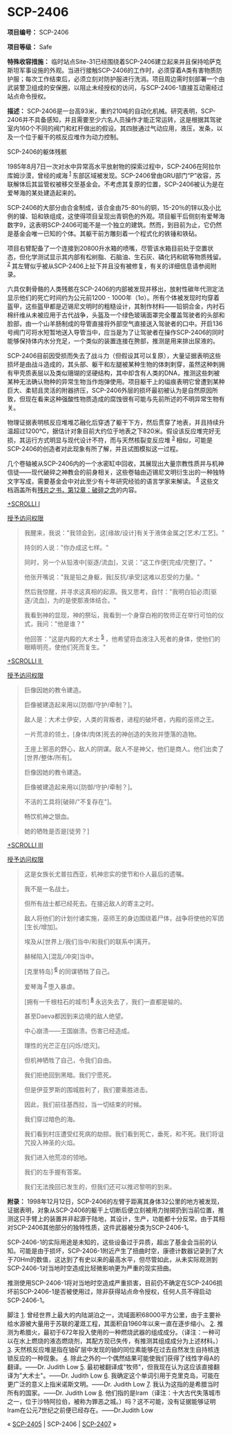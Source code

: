 # SCP-2406
                        


**项目编号：** SCP-2406

**项目等级：** Safe

**特殊收容措施：** 临时站点Site-31已经围绕着SCP-2406建立起来并且保持哈萨克斯坦军事设施的外观。当进行接触SCP-2406的工作时，必须穿着A类有害物质防护服；每次工作结束后，必须立刻对防护服进行洗消。项目周边需时刻部署一个由武装警卫组成的安保圈，以阻止未经授权的访问，与SCP-2406-1直接互动需经过站点命令授权。

**描述：** SCP-2406是一台高93米，重约210吨的自动化机械。研究表明，SCP-2406并不具备感知，并且需要至少六名人员操作才能正常运转，这是根据其驾驶室内160个不同的阀门和杠杆做出的假设。其四肢通过气动应用，液压，发条，以及一个位于躯干的核反应堆作为动力控制。



SCP-2406的躯体残骸



1985年8月7日一次对水中异常高水平放射物的探索过程中，SCP-2406在阿拉尔库姆沙漠，曾经的咸海<sup class='footnoteref'>
 <a shape='rect' class='footnoteref' id='footnoteref-1' href='javascript:;' onclick='WIKIDOT.page.utils.scrollToReference(&apos;footnote-1&apos;)'>1</a>
</sup>东部区域被发现。SCP-2406曾由GRU部门“P”收容，苏联解体后其监管权被移交至基金会。不考虑其复原的位置，SCP-2406被认为是在爱琴海的某处建造起来的。

SCP-2406的大部分由合金制成，该合金由75-80％的铜，15-20％的锌以及小比例的镍、铅和铁组成，这使得项目呈现出青铜色的外观。项目躯干后侧刻有爱琴海数字9，这表明SCP-2406可能不是一个独立的建筑。然而，到目前为止，它仍然是基金会唯一已知的个体。其躯干前方雕刻着一个程式化的铁锤和铁砧。

项目右臂配备了一个连接到20800升水箱的喷嘴，尽管该水箱目前处于空置状态，但化学测试显示其内部有松树脂、石脑油、生石灰、磷化钙和硫等物质残留。<sup class='footnoteref'>
 <a shape='rect' class='footnoteref' id='footnoteref-2' href='javascript:;' onclick='WIKIDOT.page.utils.scrollToReference(&apos;footnote-2&apos;)'>2</a>
</sup>其左臂似乎被从SCP-2406上扯下并且没有被修复，有关的详细信息请参阅附录。

六具仅剩骨骼的人类残骸在SCP-2406的内部被发现并移出，放射性碳年代测定法显示他们的死亡时间约为公元前1200 - 1000年（1σ）。所有个体被发现时均穿着盔甲，这些盔甲都是迈锡尼文明时的粗糙设计，其制作材料——铅铜合金，内衬石棉纤维从未被应用于古代战争，头盔及一个绿色玻璃面罩完全覆盖驾驶者的头部和脸部，由一个山羊肠制成的导管直接将外部空气直接送入驾驶者的口中。开启136号阀门可将水短暂地送入导管当中，应当是为了让驾驶者在操作SCP-2406的同时能够保持体内水分充足，一个类似的装置连接在胯部，推测是用来排出尿液的。

SCP-2406目前因受损而失去了战斗力（但假设其可以复原），大量证据表明这些损坏是由战斗造成的，其头部、躯干和左腿被某种生物的体刺刺穿，虽然这种刺拥有甲壳质表层以及类似珊瑚的坚硬结构，其中却含有人类的DNA，推测这些刺被某种无法确认物种的异常生物当作炮弹使用。项目躯干上的缢痕表明它曾遭到某种巨大、柔韧且灵活的附器挤压，SCP-2406外层的损坏最初被认为是自然原因所致，但现在看来这种强酸性物质造成的腐蚀很有可能与先前所述的不明异常生物有关。

物理证据表明核反应堆堆芯融化后穿透了躯干下方，然后贯穿了地表，并且持续升温超过1200°C，据估计对象目前大约位于地表之下820米。假设该反应堆完好无损，其运行方式明显与现代设计不符，而与天然核裂变反应堆<sup class='footnoteref'>
 <a shape='rect' class='footnoteref' id='footnoteref-3' href='javascript:;' onclick='WIKIDOT.page.utils.scrollToReference(&apos;footnote-3&apos;)'>3</a>
</sup>相似，可能是SCP-2406的创造者对此现象有所了解，并且试图模拟这一过程。

几个卷轴被从SCP-2406内的一个水密缸中回收，其展现出大量宗教性质并与机神信徒——现代破碎之神教会的前身相关，这些卷轴由迈锡尼文明衍生出的一种独特文字写成，需要基金会中对此至少有十年研究经验的语言学家来解读。<sup class='footnoteref'>
 <a shape='rect' class='footnoteref' id='footnoteref-4' href='javascript:;' onclick='WIKIDOT.page.utils.scrollToReference(&apos;footnote-4&apos;)'>4</a>
</sup>这些文档涵盖所有[残片之书，第12章：破碎之念](/broken-mind)的内容。


<a shape='rect' class='collapsible-block-link' href='javascript:;'>+SCROLLI&#160;I</a>

<a shape='rect' class='collapsible-block-link' href='javascript:;'>&#25480;&#20104;&#35775;&#38382;&#26435;&#38480;</a>


> 我醒来，我说："我领会到，这[缘故/设计]有关于液体金属之[艺术/工艺]。"
> 
> 持剑的人说："你办成这七样。"
> 
> 同时，另一个从铅液中[驱逐/流血]，又说："这工作便[完成/完整]了。"
> 
> 他张开嘴说："我是铅之身躯，我[反抗/承受]这难以忍受的力量。"
> 
> 然后我惊醒，并寻求这真相的起源。我又思考，自忖："我明白铅必须[驱逐/流血]，为的是使那液体结合。"
> 
> 我看到神的显现，神的祭坛，我看到一个身穿白袍的牧师正在举行可怕的仪式，我问："他是谁？"
> 
> 他回答："这是内殿的大术士<sup class='footnoteref'>
 <a shape='rect' class='footnoteref' id='footnoteref-5' href='javascript:;' onclick='WIKIDOT.page.utils.scrollToReference(&apos;footnote-5&apos;)'>5</a>
</sup>，他希望将血液注入死者的身体，使他们的眼睛明亮，使他们死而复生。"
> 





<a shape='rect' class='collapsible-block-link' href='javascript:;'>+SCROLLI&#160;II&#160;</a>

<a shape='rect' class='collapsible-block-link' href='javascript:;'>&#25480;&#20104;&#35775;&#38382;&#26435;&#38480;</a>


> 巨像因她的教令建造。
> 
> 巨像被建造起来用以[防御/守护/牵制？]。
> 
> 敌人是：大术士伊安，人类的背叛者，进程的破坏者，内殿的巫师之王。
> 
> 一片荒凉的领土，[身体/肉体]死去的神创造的失败并堕落的造物。
> 
> 王座上邪恶的野心，敌人的阴谋。敌人不是神父，他们是商人。他们出卖了[世界/整体/所有]。
> 
> 巨像因她的教令建造。
> 
> 巨像被建造起来用以[防御/守护/牵制？]。
> 
> 不洁的工具将[破碎/"不复存在"]。
> 
> 畅饮机神之银血。
> 
> 她的牺牲是否是[徒劳？]
> 





<a shape='rect' class='collapsible-block-link' href='javascript:;'>+SCROLLI&#160;III</a>

<a shape='rect' class='collapsible-block-link' href='javascript:;'>&#25480;&#20104;&#35775;&#38382;&#26435;&#38480;</a>


> 这是女族长尤普拉西亚，机神忠实的使节和仆人最后的遗嘱。
> 
> 我不是一名战士。
> 
> 但所有战士都已经死去。在接近敌人的寄主之时。
> 
> 敌人将他们的计划付诸实施，巫师王的身边围绕着尸体，战争将使他的军团[生长/增加]。
> 
> 埃及从[世界上/我们当中/和我们的联系中]离开。
> 
> 赫梯陷入[混乱/冲突]当中。
> 
> [克里特岛]<sup class='footnoteref'>
 <a shape='rect' class='footnoteref' id='footnoteref-6' href='javascript:;' onclick='WIKIDOT.page.utils.scrollToReference(&apos;footnote-6&apos;)'>6</a>
</sup>的同谋牺牲了自己。
> 
> 爱琴海<sup class='footnoteref'>
 <a shape='rect' class='footnoteref' id='footnoteref-7' href='javascript:;' onclick='WIKIDOT.page.utils.scrollToReference(&apos;footnote-7&apos;)'>7</a>
</sup>堕入暴虐。
> 
> [拥有一千根柱石的城市]<sup class='footnoteref'>
 <a shape='rect' class='footnoteref' id='footnoteref-8' href='javascript:;' onclick='WIKIDOT.page.utils.scrollToReference(&apos;footnote-8&apos;)'>8</a>
</sup>永远失去了，我们一直都是输的。
> 
> 甚至Daeva都因到来边境的敌人绝望。
> 
> 中心崩溃——王国崩溃。伤害已经造成。
> 
> 理性的光芒正在[闪烁/熄灭]。
> 
> 但机神牺牲了自己，令我们自由。
> 
> 我们拒绝回到黑暗。我们宁愿死。
> 
> 但是伊亚罗斯的围城胜利了，我们要乘胜进击。
> 
> 因此，我们前往基西拉，当一切结束的时候。
> 
> 我们穿过暗色的海。
> 
> 我们看到村庄遭受红死病的劫掠。我们看到死亡，垂死，和不死。我们将诅咒投入神圣的火焰。
> 
> 我们进入他荒凉的领地。
> 
> 我们的左手握有答案。
> 
> 我们无法挽回已发生的，但我们还可以推迟黎明的到来。
> 




**附录：** 1998年12月12日，SCP-2406的左臂于距离其身体32公里的地方被发现，证据表明，对象从SCP-2406的躯干上切断后便立刻被用力抛掷扔到当前位置，推测这只手臂上的装置并非起源于陆地，其设计，生产，功能都十分反常。由于其相对SCP-2406其他部分的独特性质，这件武器被分类为SCP-2406-1。

SCP-2406-1的实际用途是未知的，这些设备过于异质，超出了基金会当前的认知。可能是由于损坏，SCP-2406-1附近产生了扭曲时空，康德计数器记录到了大于70Hm的数值，这达到了有史以来的最高水平，但尽管如此，从未实际观测到SCP-2406-1对当地时空造成比轻微影响更为严重的现实扭曲。

推测使用SCP-2406-1将对当地时空造成严重损害，目前仍不确定在SCP-2406损坏前SCP-2406-1是否被使用过，除非获得站点命令授权，任何人员不得启动SCP-2406-1。


脚注
<a shape='rect' href='javascript:;' onclick='WIKIDOT.page.utils.scrollToReference(&apos;footnoteref-1&apos;)'>1</a>. 曾经世界上最大的内陆湖泊之一，流域面积68000平方公里，由于主要补给水源被大量用于苏联的灌溉工程，其面积自1960年以来一直在逐步缩小。
<a shape='rect' href='javascript:;' onclick='WIKIDOT.page.utils.scrollToReference(&apos;footnoteref-2&apos;)'>2</a>. 推测为希腊火，最初于672年投入使用的一种燃烧武器的组成成分。（译注：一种可以在水上燃烧的液态燃烧剂，其配方现已失传，有推测其组成成分为上述材料。）
<a shape='rect' href='javascript:;' onclick='WIKIDOT.page.utils.scrollToReference(&apos;footnoteref-3&apos;)'>3</a>. 天然核反应堆是指在铀矿层中发现的铀的同位素能够在过去自然发生自持核连锁反应的一种现象。
<a shape='rect' href='javascript:;' onclick='WIKIDOT.page.utils.scrollToReference(&apos;footnoteref-4&apos;)'>4</a>. 除此之外的一个偶然结果可能使我们获得了线性字母A的翻译。——Dr. Judith Low
<a shape='rect' href='javascript:;' onclick='WIKIDOT.page.utils.scrollToReference(&apos;footnoteref-5&apos;)'>5</a>. 最初被翻译成"牧师"，但我现在认为这应该直接翻译为"大术士"。——Dr. Judith Low
<a shape='rect' href='javascript:;' onclick='WIKIDOT.page.utils.scrollToReference(&apos;footnoteref-6&apos;)'>6</a>. 我确定这个单词引用于克里克岛，可能在更广泛的意义上指米诺斯文明。——Dr. Judith Low
<a shape='rect' href='javascript:;' onclick='WIKIDOT.page.utils.scrollToReference(&apos;footnoteref-7&apos;)'>7</a>. 我认为这指的是希腊当时所有的国家。——Dr. Judith Low
<a shape='rect' href='javascript:;' onclick='WIKIDOT.page.utils.scrollToReference(&apos;footnoteref-8&apos;)'>8</a>. 他们指的是Iram（译注：十大古代失落城市之一，位于沙特阿拉伯，被称为罪恶之城。）吗？这不可能，没有证据能够证明Iram在公元7世纪之前便已经存在。——Dr.Judith Low



« <a shape='rect' class='newpage' href='/scp-2405'>SCP-2405</a> | SCP-2406 | [SCP-2407](/scp-2407) »





                    